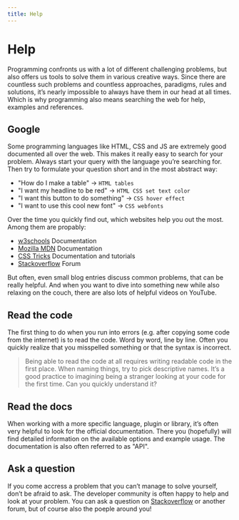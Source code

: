 ```yaml
---
title: Help
---
```


# Help

Programming confronts us with a lot of different challenging problems, but also offers us tools to solve them in various creative ways. Since there are countless such problems and countless approaches, paradigms, rules and solutions, it’s nearly impossible to always have them in our head at all times.
Which is why programming also means searching the web for help, examples and references.

## Google

Some programming languages like HTML, CSS and JS are extremely good documented all over the web. This makes it really easy to search for your problem. Always start your query with the language you’re searching for. Then try to formulate your question short and in the most abstract way:

- "How do I make a table" -> `HTML tables`
- "I want my headline to be red" -> `HTML CSS set text color`
- "I want this button to do something" -> `CSS hover effect`
- "I want to use this cool new font" -> `CSS webfonts`

Over the time you quickly find out, which websites help you out the most. Among them are propably:
- [w3schools](https://www.w3schools.com) Documentation
- [Mozilla MDN](https://developer.mozilla.org) Documentation
- [CSS Tricks](https://css-tricks.com) Documentation and tutorials
- [Stackoverflow](https://stackoverflow.com) Forum

But often, even small blog entries discuss common problems, that can be really helpful. And when you want to dive into something new while also relaxing on the couch, there are also lots of helpful videos on YouTube.

## Read the code

The first thing to do when you run into errors (e.g. after copying some code from the internet) is to read the code. Word by word, line by line. Often you quickly realize that you misspelled something or that the syntax is incorrect.

> Being able to read the code at all requires writing readable code in the first place. When naming things, try to pick descriptive names. It’s a good practice to imagining being a stranger looking at your code for the first time. Can you quickly understand it?

## Read the docs

When working with a more specific language, plugin or library, it’s often very helpful to look for the official documentation. There you (hopefully) will find detailed information on the available options and example usage. The documentation is also often referred to as "API".

## Ask a question

If you come accress a problem that you can’t manage to solve yourself, don’t be afraid to ask. The developer community is often happy to help and look at your problem. You can ask a question on [Stackoverflow](https://stackoverflow.com) or another forum, but of course also the poeple around you!
